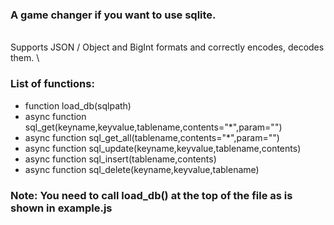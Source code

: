 ### A game changer if you want to use sqlite.
\
Supports JSON / Object and BigInt formats and correctly encodes, decodes them.
\
### List of functions:

- function load_db(sqlpath)
- async function sql_get(keyname,keyvalue,tablename,contents="*",param="")
- async function sql_get_all(tablename,contents="*",param="")
- async function sql_update(keyname,keyvalue,tablename,contents)
- async function sql_insert(tablename,contents)
- async function sql_delete(keyname,keyvalue,tablename)

### Note: You need to call load_db() at the top of the file as is shown in **example.js**
